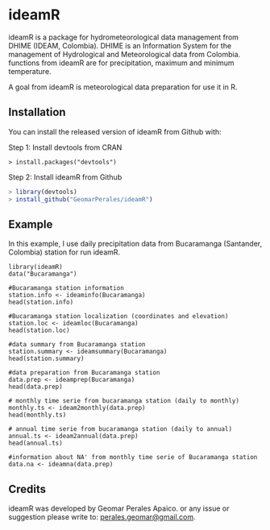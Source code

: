 # ideamR

ideamR is a package for hydrometeorological data management from DHIME (IDEAM, Colombia). DHIME is an Information System for the management of Hydrological and Meteorological data from Colombia. functions from ideamR are for precipitation, maximum and minimum temperature.

A goal from ideamR is meteorological data preparation for use it in R.

## Installation

You can install the released version of ideamR from Github with:

Step 1: Install devtools from CRAN
```	
> install.packages("devtools")
```
Step 2: Install ideamR from Github

``` r
> library(devtools)
> install_github("GeomarPerales/ideamR")
```

## Example

In this example, I use daily precipitation data from Bucaramanga (Santander, Colombia) station for run ideamR.

```	
library(ideamR)
data("Bucaramanga")

#Bucaramanga station information
station.info <- ideaminfo(Bucaramanga)
head(station.info)

#Bucaramanga station localization (coordinates and elevation)
station.loc <- ideamloc(Bucaramanga)
head(station.loc)

#data summary from Bucaramanga station  
station.summary <- ideamsummary(Bucaramanga)
head(station.summary)

#data preparation from Bucaramanga station
data.prep <- ideamprep(Bucaramanga)
head(data.prep)

# monthly time serie from bucaramanga station (daily to monthly)
monthly.ts <- ideam2monthly(data.prep)
head(monthly.ts)

# annual time serie from bucaramanga station (daily to annual)
annual.ts <- ideam2annual(data.prep)
head(annual.ts)

#information about NA' from monthly time serie of Bucaramanga station 
data.na <- ideamna(data.prep)
```
## Credits

ideamR was developed by Geomar Perales Apaico. or any issue or suggestion please write
to: perales.geomar@gmail.com.
